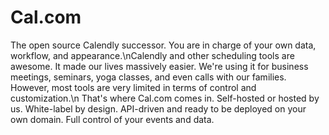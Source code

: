 # Cal.com

The open source Calendly successor. You are in charge of your own data, workflow, and appearance.\nCalendly and other scheduling tools are awesome. It made our lives massively easier. We're using it for business meetings, seminars, yoga classes, and even calls with our families. However, most tools are very limited in terms of control and customization.\n    That's where Cal.com comes in. Self-hosted or hosted by us. White-label by design. API-driven and ready to be deployed on your own domain. Full control of your events and data.
